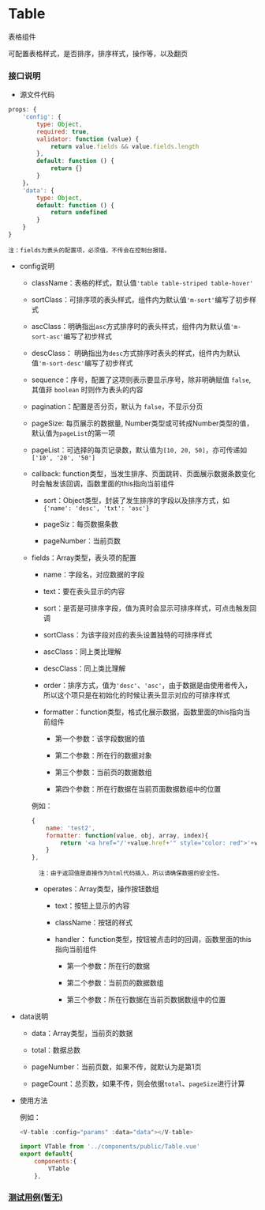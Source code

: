 # Table
表格组件

可配置表格样式，是否排序，排序样式，操作等，以及翻页

### 接口说明

* 源文件代码

```javascript
props: {
    'config': {
        type: Object,
        required: true,
        validator: function (value) {
            return value.fields && value.fields.length
        },
        default: function () {
            return {}
        }
    }，
    'data': {
        type: Object,
        default: function () {
            return undefined
        }
    }
}
```
    注：fields为表头的配置项，必须值，不传会在控制台报错。

* config说明

    * className：表格的样式，默认值`'table table-striped table-hover'`
    
    * sortClass：可排序项的表头样式，组件内为默认值`'m-sort'`编写了初步样式
    
    * ascClass：明确指出`asc`方式排序时的表头样式，组件内为默认值`'m-sort-asc'`编写了初步样式
    
    * descClass： 明确指出为`desc`方式排序时表头的样式，组件内为默认值`'m-sort-desc'`编写了初步样式

    * sequence：序号，配置了这项则表示要显示序号，除非明确赋值 `false`, 其值非 `boolean` 时则作为表头的内容

    * pagination：配置是否分页，默认为 `false`，不显示分页
    
    * pageSize: 每页展示的数据量, Number类型或可转成Number类型的值，默认值为`pageList`的第一项
    
    * pageList：可选择的每页记录数，默认值为`[10, 20, 50]`，亦可传递如`['10', '20', '50']`

    * callback: function类型，当发生排序、页面跳转、页面展示数据条数变化时会触发该回调，函数里面的this指向当前组件
    
        - sort：Object类型，封装了发生排序的字段以及排序方式，如`{'name': 'desc', 'txt': 'asc'}`
        
        - pageSiz：每页数据条数
        
        - pageNumber：当前页数
        
    * fields：Array类型，表头项的配置
        
        - name：字段名，对应数据的字段
        
        - text：要在表头显示的内容
        
        - sort：是否是可排序字段，值为真时会显示可排序样式，可点击触发回调
        
        - sortClass：为该字段对应的表头设置独特的可排序样式
        
        - ascClass：同上类比理解
        
        - descClass：同上类比理解
        
        - order：排序方式，值为`'desc'`、`'asc'`，由于数据是由使用者传入，所以这个项只是在初始化的时候让表头显示对应的可排序样式
        
        - formatter：function类型，格式化展示数据，函数里面的this指向当前组件
        
            + 第一个参数：该字段数据的值
            
            + 第二个参数：所在行的数据对象
            
            + 第三个参数：当前页的数据数组
            
            + 第四个参数：所在行数据在当前页面数据数组中的位置
            
        例如：
        
        ```javascript
        {
            name: 'test2',
            formatter: function(value, obj, array, index){
                return '<a href="/'+value.href+'" style="color: red">'+value.txt+'</a>'
            }
        },
        ```
            注：由于返回值是直接作为html代码插入，所以请确保数据的安全性。
            
        - operates：Array类型，操作按钮数组
        
            + text：按钮上显示的内容
            
            + className：按钮的样式
            
            + handler： function类型，按钮被点击时的回调，函数里面的this指向当前组件
            
                * 第一个参数：所在行的数据
                
                * 第二个参数：当前页的数据数组
                
                * 第三个参数：所在行数据在当前页数据数组中的位置
                
* data说明

    - data：Array类型，当前页的数据
    
    - total：数据总数
    
    - pageNumber：当前页数，如果不传，就默认为是第1页
    
    - pageCount：总页数，如果不传，则会依据`total`、`pageSize`进行计算


* 使用方法

    例如：
    
    ```javascript
    <V-table :config="params" :data="data"></V-table>
    ```
    ```javascript
    import VTable from '../components/public/Table.vue'
    export default{
        components:{
            VTable
        },
    ```

### [测试用例(暂无)]()
